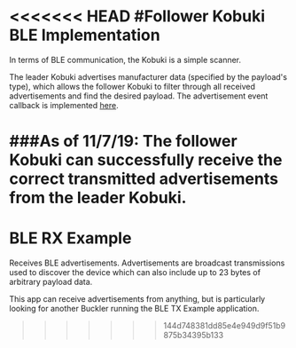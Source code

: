 <<<<<<< HEAD
#Follower Kobuki BLE Implementation
==============

In terms of BLE communication, the Kobuki is a simple scanner. 

The leader Kobuki advertises manufacturer data (specified by the payload's type), which allows the follower Kobuki to filter through all received advertisements and find the desired payload. The advertisement event callback is implemented [here](https://github.com/connorgriffith/EECS149_Follow-The_Leader_Kobukis/blob/144d748381dd85e4e949d9f51b9875b34395b133/ble_adv_listen_template/main.c#L48). 

###As of 11/7/19:
The follower Kobuki can successfully receive the correct transmitted advertisements from the leader Kobuki.
=======
BLE RX Example
==============

Receives BLE advertisements. Advertisements are broadcast transmissions used to
discover the device which can also include up to 23 bytes of arbitrary payload
data.

This app can receive advertisements from anything, but is particularly looking
for another Buckler running the BLE TX Example application.

>>>>>>> 144d748381dd85e4e949d9f51b9875b34395b133
